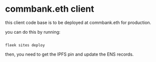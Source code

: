 # commbank.eth client

this client code base is to be deployed at commbank.eth for production.

you can do this by running:

```

fleek sites deploy

```

then, you need to get the IPFS pin and update the ENS records.
